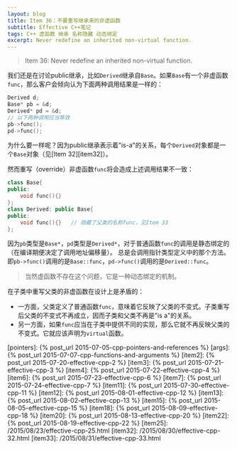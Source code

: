```yaml
---
layout: blog
title: Item 36：不要重写继承来的非虚函数
subtitle: Effective C++笔记
tags: C++ 虚函数 继承 名称隐藏 动态绑定
excerpt: Never redefine an inherited non-virtual function.
---
```


> Item 36: Never redefine an inherited non-virtual function.

我们还是在讨论public继承，比如`Derived`继承自`Base`。如果`Base`有一个非虚函数`func`，那么客户会倾向认为下面两种调用结果是一样的：

```cpp
Derived d;
Base* pb = &d;
Derived* pd = &d;
// 以下两种调用应当等效
pb->func();
pd->func();
```

为什么要一样呢？因为public继承表示着"is-a"的关系，每个`Derived`对象都是一个`Base`对象（见[Item 32][item32]）。

<!--more-->

然而重写（override）非虚函数`func`将会造成上述调用结果不一致：

```cpp
class Base{
public:
    void func(){}
};
class Derived: public Base{
public:
    void func(){}   // 隐藏了父类的名称func，见Item 33
};
```

因为`pb`类型是`Base*`，`pd`类型是`Derived*`，对于普通函数`func`的调用是静态绑定的（在编译期便决定了调用地址偏移量）。
总是会调用指针类型定义中的那个方法。即`pb->func()`调用的是`Base::func`，`pd->func()`调用的是`Derived::func`。

> 当然虚函数不存在这个问题，它是一种动态绑定的机制。

在子类中重写父类的非虚函数在设计上是矛盾的：

* 一方面，父类定义了普通函数`func`，意味着它反映了父类的不变式。子类重写后父类的不变式不再成立，因而子类和父类不再是"is a"的关系。
* 另一方面，如果`func`应当在子类中提供不同的实现，那么它就不再反映父类的不变式。它就应该声明为`virtual`函数。

[strategy-pattern]: /assets/img/blog/effective-cpp/strategy-pattern@2x.png
[pointers]: {% post_url 2015-07-05-cpp-pointers-and-references %}
[args]: {% post_url 2015-07-07-cpp-functions-and-arguments %}
[item2]: {% post_url 2015-07-20-effective-cpp-2 %}
[item3]: {% post_url 2015-07-21-effective-cpp-3 %}
[item4]: {% post_url 2015-07-22-effective-cpp-4 %}
[item6]: {% post_url 2015-07-23-effective-cpp-6 %}
[item7]: {% post_url 2015-07-24-effective-cpp-7 %}
[item11]: {% post_url 2015-07-30-effective-cpp-11 %}
[item12]: {% post_url 2015-08-01-effective-cpp-12 %}
[item13]: {% post_url 2015-08-02-effective-cpp-13 %}
[item15]: {% post_url 2015-08-05-effective-cpp-15 %}
[item18]: {% post_url 2015-08-09-effective-cpp-18 %}
[item20]: {% post_url 2015-08-13-effective-cpp-20 %}
[item22]: {% post_url 2015-08-19-effective-cpp-22 %}
[item25]: /2015/08/23/effective-cpp-25.html
[item32]: /2015/08/30/effective-cpp-32.html
[item33]: /2015/08/31/effective-cpp-33.html

